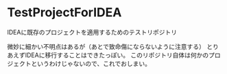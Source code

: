 TestProjectForIDEA
==================

IDEAに既存のプロジェクトを適用するためのテストリポジトリ

微妙に細かい不明点はあるが（あとで致命傷にならないように注意する）
とりあえずIDEAに移行することはできたっぽい。
このリポジトリ自体は何かのプロジェクトというわけじゃないので、これでおしまい。